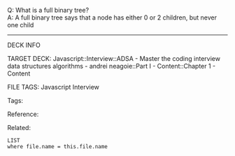 Q: What is a full binary tree?  
A: A full binary tree says that a node has either 0 or 2 children, but never one child
<!--ID: 1690027054689-->

---

DECK INFO

TARGET DECK: Javascript::Interview::ADSA - Master the coding interview data structures algorithms - andrei neagoie::Part I - Content::Chapter 1 - Content

FILE TAGS: Javascript Interview

Tags:

Reference:

Related:

```dataview
LIST
where file.name = this.file.name
```
